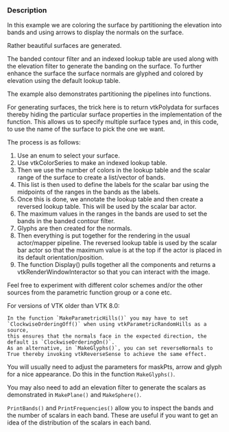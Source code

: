 ### Description
In this example we are coloring the surface by partitioning the elevation
into bands and using arrows to display the normals on the surface.

Rather beautiful surfaces are generated.

The banded contour filter and an indexed lookup table are used along with 
the elevation filter to generate the banding on the surface.
To further enhance the surface the surface normals are
glyphed and colored by elevation using the default lookup table. 

The example also demonstrates partitioning the pipelines into functions.

For generating surfaces, the trick here is to return vtkPolydata for surfaces
thereby hiding the particular surface properties in the implementation of the
function. This allows us to specify multiple surface types and, in this code,
to use the name of the surface to pick the one we want.

The process is as follows:

 1. Use an enum to select your surface.
 2. Use vtkColorSeries to make an indexed lookup table.
 3. Then we use the number of colors in the lookup table and the scalar range of the surface to create a list/vector of bands.
 4. This list is then used to define the labels for the scalar bar using the midpoints of the ranges in the bands as the labels.
 5. Once this is done, we annotate the lookup table and then create a reversed lookup table. This will be used by the scalar bar actor.
 6. The maximum values in the ranges in the bands are used to set the bands in the banded contour filter.
 7. Glyphs are then created for the normals.
 8. Then everything is put together for the rendering in the usual actor/mapper pipeline. The reversed lookup table is used by the scalar bar actor so that the maximum value is at the top if the actor is placed in its default orientation/position.
 9. The function Display() pulls together all the components and returns a vtkRenderWindowInteractor so that you can interact with the image.

Feel free to experiment with different color schemes and/or the other
sources from the parametric function group or a cone etc.

For versions of VTK older than VTK 8.0:

    In the function `MakeParametricHills()` you may have to set `ClockwiseOrderingOff()` when using vtkParametricRandomHills as a source,
    this ensures that the normals face in the expected direction, the default is `ClockwiseOrderingOn()`.
    As an alternative, in `MakeGlyphs()`, you can set reverseNormals to True thereby invoking vtkReverseSense to achieve the same effect.

You will usually need to adjust the parameters for maskPts,
arrow and glyph for a nice appearance.
Do this in the function `MakeGlyphs()`.

You may also need to add an elevation filter to generate the scalars
as demonstrated in `MakePlane()` and `MakeSphere()`.

`PrintBands()` and `PrintFrequencies()` allow you to inspect the bands and
the number of scalars in each band. These are useful if you want to
get an idea of the distribution of the scalars in each band.

